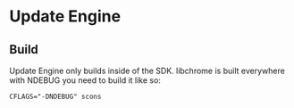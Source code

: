 # Update Engine

## Build

Update Engine only builds inside of the SDK.
libchrome is built everywhere with NDEBUG you need to build it like so:

```
CFLAGS="-DNDEBUG" scons
```
